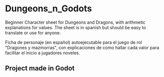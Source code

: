 # Dungeons_n_Godots
Beginner Character sheet for Dungeons and Dragons, with arithmetic explanations for values.
The sheet is in spanish but should be easy to translate or use for anyone.

Ficha de personaje (en español) autoejecutable para el juego de rol "Dragones y mazmorras",
con explicaciones de como hallar cada valor para facilitar el inicio a jugadores noveles.

## Project made in Godot
